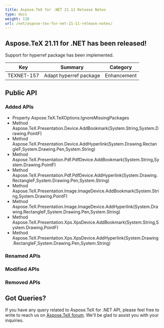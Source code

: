 ```yaml
---
title: Aspose.TeX for .NET 21.11 Release Notes
type: docs
weight: 110
url: /net/aspose-tex-for-net-21-11-release-notes/
---
```


## Aspose.TeX 21.11 for .NET has been released!

Support for hyperref package has been implemented.

| Key | Summary | Category |
|---|---|---|
| TEXNET-157 | Adapt hyperref package | Enhancement |
 
## Public API
### Added APIs
 * Property Aspose.TeX.TeXOptions.IgnoreMissingPackages
 * Method Aspose.TeX.Presentation.Device.AddBookmark(System.String,System.Drawing.PointF)
 * Method Aspose.TeX.Presentation.Device.AddHyperlink(System.Drawing.RectangleF,System.Drawing.Pen,System.String)
 * Method Aspose.TeX.Presentation.Pdf.PdfDevice.AddBookmark(System.String,System.Drawing.PointF)
 * Method Aspose.TeX.Presentation.Pdf.PdfDevice.AddHyperlink(System.Drawing.RectangleF,System.Drawing.Pen,System.String)
 * Method Aspose.TeX.Presentation.Image.ImageDevice.AddBookmark(System.String,System.Drawing.PointF)
 * Method Aspose.TeX.Presentation.Image.ImageDevice.AddHyperlink(System.Drawing.RectangleF,System.Drawing.Pen,System.String)
 * Method Aspose.TeX.Presentation.Xps.XpsDevice.AddBookmark(System.String,System.Drawing.PointF)
 * Method Aspose.TeX.Presentation.Xps.XpsDevice.AddHyperlink(System.Drawing.RectangleF,System.Drawing.Pen,System.String)

### Renamed APIs

### Modified APIs

### Removed APIs
 
## Got Queries?
If you have any query related to Aspose.TeX for .NET API, please feel free to write to reach us on [Aspose.TeX forum](https://forum.aspose.com/c/tex/). We'll be glad to assist you with your inquiries.
